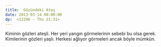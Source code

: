 ```yaml
---
title:  Gözündeki Ateş
date: 2013-03-14 00:00:00
dp:  <12296 - Thu 21:31>
---
```



Kiminin gözleri ateşli. Her yeri yangın görmelerinin sebebi bu olsa
gerek. Kimilerinin gözleri yaşlı. Herkesi ağlıyor görmeleri ancak
böyle mümkün. 


